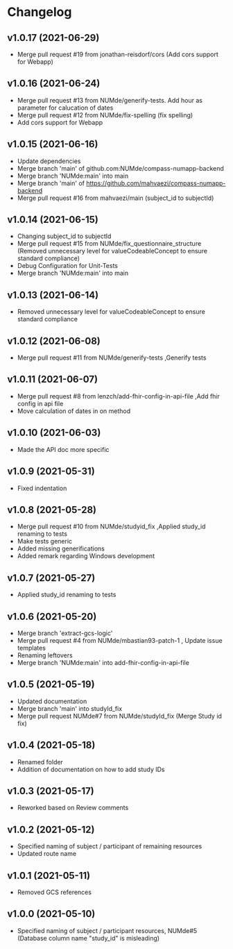 **Changelog**
====================================
**v1.0.17 (2021-06-29)**
------------------------------------
* Merge pull request #19 from jonathan-reisdorf/cors
(Add cors support for Webapp)

**v1.0.16 (2021-06-24)**
------------------------------------
* Merge pull request #13 from NUMde/generify-tests.
Add hour as parameter for calucation of dates
* Merge pull request #12 from NUMde/fix-spelling
(fix spelling)
* Add cors support for Webapp

**v1.0.15 (2021-06-16)**
------------------------------------
* Update dependencies
* Merge branch 'main' of github.com:NUMde/compass-numapp-backend
* Merge branch 'NUMde:main' into main
* Merge branch 'main' of https://github.com/mahvaezi/compass-numapp-backend
* Merge pull request #16 from mahvaezi/main
(subject_id to subjectId)

**v1.0.14 (2021-06-15)**
------------------------------------
* Changing subject_id to subjectId
* Merge pull request #15 from NUMde/fix_questionnaire_structure
(Removed unnecessary level for valueCodeableConcept to ensure standard compliance)
* Debug Configuration for Unit-Tests
* Merge branch 'NUMde:main' into main

**v1.0.13 (2021-06-14)**
------------------------------------
* Removed unnecessary level for valueCodeableConcept to ensure standard compliance

**v1.0.12 (2021-06-08)**
------------------------------------
* Merge pull request #11 from NUMde/generify-tests
,Generify tests

**v1.0.11 (2021-06-07)**
------------------------------------
* Merge pull request #8 from lenzch/add-fhir-config-in-api-file
,Add fhir config in api file
* Move calculation of dates in on method

**v1.0.10 (2021-06-03)**
------------------------------------
* Made the API doc more specific

**v1.0.9 (2021-05-31)**
------------------------------------
* Fixed indentation

**v1.0.8 (2021-05-28)**
------------------------------------
* Merge pull request #10 from NUMde/studyid_fix
,Applied study_id renaming to tests
* Make tests generic
* Added missing generifications
* Added remark regarding Windows development

**v1.0.7 (2021-05-27)**
------------------------------------
* Applied study_id renaming to tests

**v1.0.6 (2021-05-20)**
------------------------------------
* Merge branch 'extract-gcs-logic'
* Merge pull request #4 from NUMde/mbastian93-patch-1
, Update issue templates
* Renaming leftovers
* Merge branch 'NUMde:main' into add-fhir-config-in-api-file

**v1.0.5 (2021-05-19)**
------------------------------------
* Updated documentation
* Merge branch 'main' into studyId_fix
* Merge pull request NUMde#7 from NUMde/studyId_fix (Merge Study id fix)

**v1.0.4 (2021-05-18)**
------------------------------------
* Renamed folder
* Addition of documentation on how to add study IDs

**v1.0.3 (2021-05-17)**
------------------------------------
* Reworked based on Review comments

**v1.0.2 (2021-05-12)**
------------------------------------
* Specified naming of subject / participant of remaining resources
* Updated route name

**v1.0.1 (2021-05-11)**
------------------------------------
* Removed GCS references

**v1.0.0 (2021-05-10)**
------------------------------------
* Specified naming of subject / participant resources, NUMde#5 (Database column name "study_id" is misleading)

